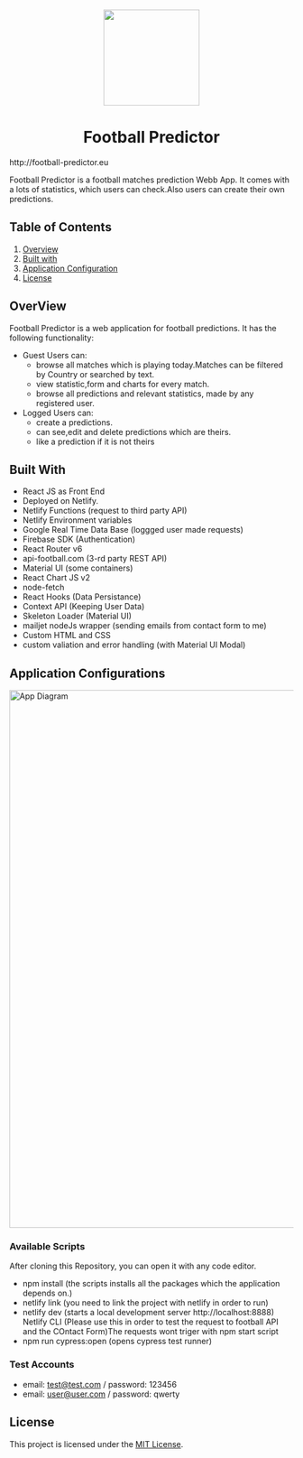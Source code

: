 <p id="start" align="center">
<br>
<a href="http://football-predictor.eu"><img height="170rem" src="https://firebasestorage.googleapis.com/v0/b/football-predictor-3416d.appspot.com/o/unnamed.png?alt=media&token=14280d86-9744-4c66-a1fa-150f03e7ef04"></a>
  <h1 align="center" color='7582EB'>Football Predictor</h1>
  http://football-predictor.eu
</p>
Football Predictor is a football matches prediction Webb App. It comes with a lots of statistics, which users can check.Also users can create their own predictions.

## Table of Contents
1. <a href="#overview">Overview</a>
2. <a href="#builtWith">Built with</a>
3. <a href="#appConfig">Application Configuration</a>
4. <a href="#license">License</a>
 



<h2 id="overview">OverView</h2>
Football Predictor is a web application for football predictions. It has the following functionality:

- Guest Users can: 
  - browse all matches which is playing today.Matches can be filtered by Country or searched by text.
  - view statistic,form and charts for every match.
  - browse all predictions and relevant statistics, made by any registered user.
- Logged Users can:
  - create a predictions.
  - can see,edit and delete predictions which are theirs.
  - like a prediction if it is not theirs

<h2 id="builtWith">Built With</h2>

- React JS as Front End
- Deployed on Netlify.
- Netlify Functions (request to third party API)
- Netlify Environment variables
- Google Real Time Data Base (loggged user made requests)
- Firebase SDK (Authentication)
- React Router v6
- api-football.com (3-rd party REST API)
- Material UI (some containers)
- React Chart JS v2
- node-fetch
- React Hooks (Data Persistance)
- Context API (Keeping User Data)
- Skeleton Loader (Material UI)
- mailjet nodeJs wrapper (sending emails from contact form to me)
- Custom HTML and CSS
- custom valiation and error handling (with Material UI Modal)

<h2 id="appConfig">Application Configurations</h2>
<img width="953" alt="App Diagram" src="https://firebasestorage.googleapis.com/v0/b/football-predictor-3416d.appspot.com/o/FootballPredictorWorkflow.svg?alt=media&token=84ab3c5b-fc6e-41c9-abdb-abda0f347217">
 

### Available Scripts
After cloning this Repository, you can open it with any code editor.

- npm install (the scripts installs all the packages which the application depends on.)
- netlify link (you need to link the project with netlify in order to run)
- netlify dev (starts a local development server http://localhost:8888) Netlify CLI (Please use this in order to test the request to football API and the COntact Form)The requests wont triger with npm start script
- npm run cypress:open (opens cypress test runner)

### Test Accounts
   - email: test@test.com / password: 123456
   - email: user@user.com / password: qwerty

<h2 id="license">License</h2>

This project is licensed under the [MIT License](LICENSE).


